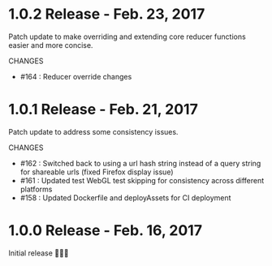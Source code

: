 # 1.0.2 Release - Feb. 23, 2017
Patch update to make overriding and extending core reducer functions easier and more concise.

CHANGES
* #164 : Reducer override changes

# 1.0.1 Release - Feb. 21, 2017
Patch update to address some consistency issues.

CHANGES
* #162 : Switched back to using a url hash string instead of a query string for shareable urls (fixed Firefox display issue)
* #161 : Updated test WebGL test skipping for consistency across different platforms
* #158 : Updated Dockerfile and deployAssets for CI deployment

# 1.0.0 Release - Feb. 16, 2017
Initial release 🎉🎉🎉
